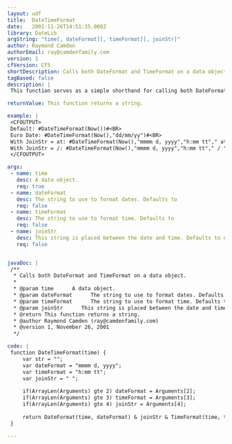 ```yaml
---
layout: udf
title:  DateTimeFormat
date:   2001-11-26T14:51:35.000Z
library: DateLib
argString: "time[, dateFormat][, timeFormat][, joinStr]"
author: Raymond Camden
authorEmail: ray@camdenfamily.com
version: 1
cfVersion: CF5
shortDescription: Calls both DateFormat and TimeFormat on a data object.
tagBased: false
description: |
 This function serves as a simple shorthand for calling both DateFormat and TimeFormat on one data object.

returnValue: This function returns a string.

example: |
 <CFOUTPUT>
 Default: #DateTimeFormat(Now())#<BR>
 Euro Date: #DateTimeFormat(Now(),"dd/mm/yy")#<BR>
 With JoinStr = at: #DateTimeFormat(Now(),"mmmm d, yyyy","h:mm tt"," at ")#<BR>
 With JoinStr = /: #DateTimeFormat(Now(),"mmmm d, yyyy","h:mm tt"," / ")#
 </CFOUTPUT>

args:
 - name: time
   desc: A data object.
   req: true
 - name: dateFormat
   desc: The string to use to format dates. Defaults to 
   req: false
 - name: timeFormat
   desc: The string to use to format time. Defaults to 
   req: false
 - name: joinStr
   desc: This string is placed between the date and time. Defaults to one space character.
   req: false


javaDoc: |
 /**
  * Calls both DateFormat and TimeFormat on a data object.
  * 
  * @param time      A data object. 
  * @param dateFormat      The string to use to format dates. Defaults to  
  * @param timeFormat      The string to use to format time. Defaults to  
  * @param joinStr      This string is placed between the date and time. Defaults to one space character. 
  * @return This function returns a string. 
  * @author Raymond Camden (ray@camdenfamily.com) 
  * @version 1, November 26, 2001 
  */

code: |
 function DateTimeFormat(time) {
     var str = "";
     var dateFormat = "mmmm d, yyyy";
     var timeFormat = "h:mm tt";
     var joinStr = " ";
     
     if(ArrayLen(Arguments) gte 2) dateFormat = Arguments[2];
     if(ArrayLen(Arguments) gte 3) timeFormat = Arguments[3];
     if(ArrayLen(Arguments) gte 4) joinStr = Arguments[4];
 
     return DateFormat(time, dateFormat) & joinStr & TimeFormat(time, timeFormat);
 }

---
```


